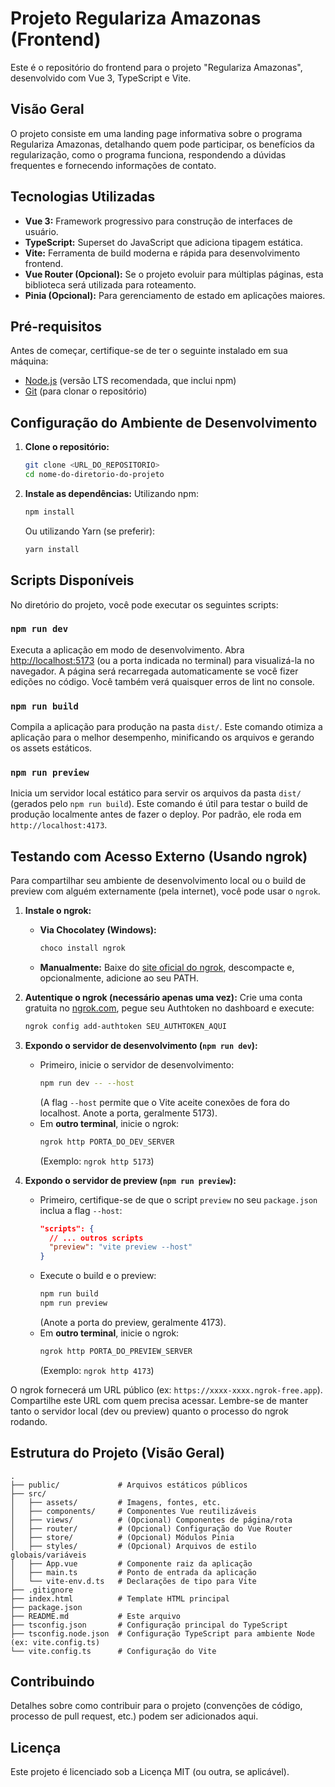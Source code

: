 # Projeto Regulariza Amazonas (Frontend)

Este é o repositório do frontend para o projeto "Regulariza Amazonas", desenvolvido com Vue 3, TypeScript e Vite.

## Visão Geral

O projeto consiste em uma landing page informativa sobre o programa Regulariza Amazonas, detalhando quem pode participar, os benefícios da regularização, como o programa funciona, respondendo a dúvidas frequentes e fornecendo informações de contato.

## Tecnologias Utilizadas

*   **Vue 3:** Framework progressivo para construção de interfaces de usuário.
*   **TypeScript:** Superset do JavaScript que adiciona tipagem estática.
*   **Vite:** Ferramenta de build moderna e rápida para desenvolvimento frontend.
*   **Vue Router (Opcional):** Se o projeto evoluir para múltiplas páginas, esta biblioteca será utilizada para roteamento.
*   **Pinia (Opcional):** Para gerenciamento de estado em aplicações maiores.

## Pré-requisitos

Antes de começar, certifique-se de ter o seguinte instalado em sua máquina:

*   [Node.js](https://nodejs.org/) (versão LTS recomendada, que inclui npm)
*   [Git](https://git-scm.com/) (para clonar o repositório)

## Configuração do Ambiente de Desenvolvimento

1.  **Clone o repositório:**
    ```bash
    git clone <URL_DO_REPOSITORIO>
    cd nome-do-diretorio-do-projeto
    ```

2.  **Instale as dependências:**
    Utilizando npm:
    ```bash
    npm install
    ```
    Ou utilizando Yarn (se preferir):
    ```bash
    yarn install
    ```

## Scripts Disponíveis

No diretório do projeto, você pode executar os seguintes scripts:

### `npm run dev`

Executa a aplicação em modo de desenvolvimento.
Abra [http://localhost:5173](http://localhost:5173) (ou a porta indicada no terminal) para visualizá-la no navegador.
A página será recarregada automaticamente se você fizer edições no código.
Você também verá quaisquer erros de lint no console.

### `npm run build`

Compila a aplicação para produção na pasta `dist/`.
Este comando otimiza a aplicação para o melhor desempenho, minificando os arquivos e gerando os assets estáticos.

### `npm run preview`

Inicia um servidor local estático para servir os arquivos da pasta `dist/` (gerados pelo `npm run build`).
Este comando é útil para testar o build de produção localmente antes de fazer o deploy.
Por padrão, ele roda em `http://localhost:4173`.

## Testando com Acesso Externo (Usando ngrok)

Para compartilhar seu ambiente de desenvolvimento local ou o build de preview com alguém externamente (pela internet), você pode usar o `ngrok`.

1.  **Instale o ngrok:**
    *   **Via Chocolatey (Windows):**
        ```powershell
        choco install ngrok
        ```
    *   **Manualmente:** Baixe do [site oficial do ngrok](https://ngrok.com/download), descompacte e, opcionalmente, adicione ao seu PATH.

2.  **Autentique o ngrok (necessário apenas uma vez):**
    Crie uma conta gratuita no [ngrok.com](https://ngrok.com), pegue seu Authtoken no dashboard e execute:
    ```bash
    ngrok config add-authtoken SEU_AUTHTOKEN_AQUI
    ```

3.  **Expondo o servidor de desenvolvimento (`npm run dev`):**
    *   Primeiro, inicie o servidor de desenvolvimento:
        ```bash
        npm run dev -- --host
        ```
        (A flag `--host` permite que o Vite aceite conexões de fora do localhost. Anote a porta, geralmente 5173).
    *   Em **outro terminal**, inicie o ngrok:
        ```bash
        ngrok http PORTA_DO_DEV_SERVER
        ```
        (Exemplo: `ngrok http 5173`)

4.  **Expondo o servidor de preview (`npm run preview`):**
    *   Primeiro, certifique-se de que o script `preview` no seu `package.json` inclua a flag `--host`:
        ```json
        "scripts": {
          // ... outros scripts
          "preview": "vite preview --host"
        }
        ```
    *   Execute o build e o preview:
        ```bash
        npm run build
        npm run preview
        ```
        (Anote a porta do preview, geralmente 4173).
    *   Em **outro terminal**, inicie o ngrok:
        ```bash
        ngrok http PORTA_DO_PREVIEW_SERVER
        ```
        (Exemplo: `ngrok http 4173`)

O ngrok fornecerá um URL público (ex: `https://xxxx-xxxx.ngrok-free.app`). Compartilhe este URL com quem precisa acessar. Lembre-se de manter tanto o servidor local (dev ou preview) quanto o processo do ngrok rodando.

## Estrutura do Projeto (Visão Geral)

```
.
├── public/             # Arquivos estáticos públicos
├── src/
│   ├── assets/         # Imagens, fontes, etc.
│   ├── components/     # Componentes Vue reutilizáveis
│   ├── views/          # (Opcional) Componentes de página/rota
│   ├── router/         # (Opcional) Configuração do Vue Router
│   ├── store/          # (Opcional) Módulos Pinia
│   ├── styles/         # (Opcional) Arquivos de estilo globais/variáveis
│   ├── App.vue         # Componente raiz da aplicação
│   ├── main.ts         # Ponto de entrada da aplicação
│   └── vite-env.d.ts   # Declarações de tipo para Vite
├── .gitignore
├── index.html          # Template HTML principal
├── package.json
├── README.md           # Este arquivo
├── tsconfig.json       # Configuração principal do TypeScript
├── tsconfig.node.json  # Configuração TypeScript para ambiente Node (ex: vite.config.ts)
└── vite.config.ts      # Configuração do Vite
```

## Contribuindo

Detalhes sobre como contribuir para o projeto (convenções de código, processo de pull request, etc.) podem ser adicionados aqui.

## Licença

Este projeto é licenciado sob a Licença MIT (ou outra, se aplicável).
